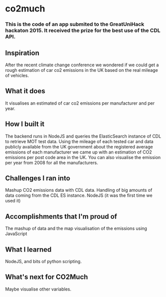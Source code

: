 # co2much
### This is the code of an app submited to the GreatUniHack hackaton 2015. It received the prize for the best use of the CDL API.

## Inspiration
After the recent climate change conference we wondered if we could get a rough estimation of car co2 emissions in the UK based on the real mileage of vehicles.

## What it does
It visualises an estimated of car co2 emissions per manufacturer and per year.

## How I built it
The backend runs in NodeJS and queries the ElasticSearch instance of CDL to retrieve MOT test data. Using the mileage of each tested car and data publicly available from the UK government about the registered average emissions of each manufacturer we came up with an estimation of CO2 emissions per post code area in the UK. You can also visualise the emission per year from 2008 for all the manufacturers.

## Challenges I ran into
Mashup CO2 emissions data with CDL data. Handling of big amounts of data coming from the CDL ES instance. NodeJS (it was the first time we used it)

## Accomplishments that I'm proud of
The mashup of data and the map visualisation of the emissions using JavaScript

## What I learned
NodeJS, and bits of python scripting.

## What's next for CO2Much
Maybe visualise other variables.
